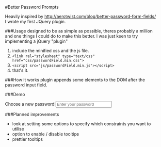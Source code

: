 #Better Password Prompts

Heavily inspired by http://aerotwist.com/blog/better-password-form-fields/ I wrote my first JQuery plugin.

###Usage
designed to be as simple as possible, theres probably a million and one things I could do to make this better. I was just keen to try implementing a jQuery "plugin"

1. include the minified css and the js file.
 1. `<link rel="stylesheet" type="text/css" href="css/passwordField.min.css">`
 1. `<script src="js/passwordField.min.js"></script>`
1. that's it.

###How it works
plugin appends some elements to the DOM after the password input field.

###Demo
<link rel="stylesheet" type="text/css" href="css/passwordField.min.css">
 <script src="js/passwordField.min.js"></script>
<form>
  <label for="password">Choose a new password</label>
  <input placeholder="Enter your password" type="password" id="password" name="password" />
</form>

###Planned improvements
+ look at setting some options to specify which constraints you want to utilise
+ option to enable / disable tooltips
+ prettier tooltips


